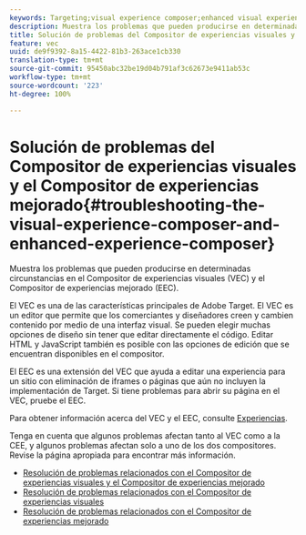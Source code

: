 ```yaml
---
keywords: Targeting;visual experience composer;enhanced visual experience composer;vec;troubleshoot visual experience composer;troubleshooting;eec;enhanced experience composer;tls;tls 1.2
description: Muestra los problemas que pueden producirse en determinadas circunstancias en el Compositor de experiencias visuales (VEC) y el Compositor de experiencias mejorado (EEC).
title: Solución de problemas del Compositor de experiencias visuales y el Compositor de experiencias mejorado
feature: vec
uuid: de9f9392-8a15-4422-81b3-263ace1cb330
translation-type: tm+mt
source-git-commit: 95450abc32be19d04b791af3c62673e9411ab53c
workflow-type: tm+mt
source-wordcount: '223'
ht-degree: 100%

---
```



# Solución de problemas del Compositor de experiencias visuales y el Compositor de experiencias mejorado{#troubleshooting-the-visual-experience-composer-and-enhanced-experience-composer}

Muestra los problemas que pueden producirse en determinadas circunstancias en el Compositor de experiencias visuales (VEC) y el Compositor de experiencias mejorado (EEC).

El VEC es una de las características principales de Adobe Target. El VEC es un editor que permite que los comerciantes y diseñadores creen y cambien contenido por medio de una interfaz visual. Se pueden elegir muchas opciones de diseño sin tener que editar directamente el código. Editar HTML y JavaScript también es posible con las opciones de edición que se encuentran disponibles en el compositor.

El EEC es una extensión del VEC que ayuda a editar una experiencia para un sitio con eliminación de iframes o páginas que aún no incluyen la implementación de Target. Si tiene problemas para abrir su página en el VEC, pruebe el EEC.

Para obtener información acerca del VEC y el EEC, consulte  [Experiencias](/help/c-experiences/experiences.md#concept_A2E10F6AFB3D4AEAB6951EE14688848D).

Tenga en cuenta que algunos problemas afectan tanto al VEC como a la CEE, y algunos problemas afectan solo a uno de los dos compositores. Revise la página apropiada para encontrar más información.

* [Resolución de problemas relacionados con el Compositor de experiencias visuales y el Compositor de experiencias mejorado](/help/c-experiences/c-visual-experience-composer/r-troubleshoot-composer/issues-related-to-the-visual-experience-composer-vec-and-enhanced-experience-composer-eec.md)
* [Resolución de problemas relacionados con el Compositor de experiencias visuales](/help/c-experiences/c-visual-experience-composer/r-troubleshoot-composer/troubleshooting-issues-related-to-the-visual-experience-composer-vec.md)
* [Resolución de problemas relacionados con el Compositor de experiencias mejorado](/help/c-experiences/c-visual-experience-composer/r-troubleshoot-composer/troubleshooting-issues-related-to-the-enhanced-experience-composer-eec.md)